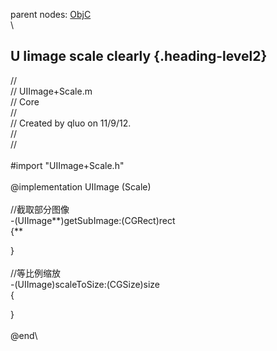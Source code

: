 parent nodes: [ObjC](ObjC.html)\
\

U Iimage scale clearly {.heading-level2}
----------------------

//\
 // UIImage+Scale.m\
 // Core\
 //\
 // Created by qluo on 11/9/12.\
 //\
 //\
 \
 \#import "UIImage+Scale.h"\
 \
 @implementation UIImage (Scale)\
 \
 //截取部分图像 \
 -(UIImage**)getSubImage:(CGRect)rect\
 {**

}\
 \
 //等比例缩放\
 -(UIImage)scaleToSize:(CGSize)size\
 {

}\
 \
 @end\

